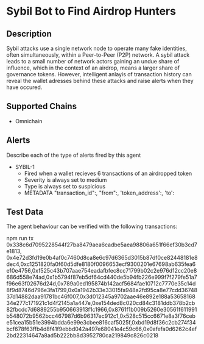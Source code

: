 # Sybil Bot to Find Airdrop Hunters

## Description

Sybil attacks use a single network node to operate many fake identities, often simultaneously, within a Peer-to-Peer (P2P) network. A sybil attack leads to a small number of network actors gaining an undue share of influence, which in the context of an airdrop, means a larger share of governance tokens. However, intelligent anlayis of transaction history can reveal the wallet adresses behind these attacks and raise alerts when they have occured.

## Supported Chains

- Omnichain

## Alerts

Describe each of the type of alerts fired by this agent

- SYBIL-1
  - Fired when a wallet recieves 6 transactions of an airdropped token
  - Severity is always set to medium
  - Type is always set to suspicious
  - METADATA
            "transaction_id":,
            "from":,
            'token_address':,
            'to':

## Test Data

The agent behaviour can be verified with the following transactions:

npm run tx 0x338c6d7095228544f27ba8479aea6cadbe5aea98806a651f66ef30b3cd7e1813, 0x4e72d3fd19e0b4af0c7460d8ca8e6c97d6365d3015b87df0ce82448181e8dec4,0xc1251820fa0f60d5dfe8180f0096653ecf9300201e67698ab635fea6e10e4756,0xf525c43b707aae754eadafbfec8cc71799b02c2e976d12cc20e8686d558e74ad,0x1b5794f87eb5df64cd440de5b94fb226e999f7f279fe51a7f96e63f02676d24d,0x789a0ed195874b142acf5684fae10712c7770e35c14d8f9d8746d796e3fa1799,0x0a1942b33e33015fa948a2fd95ca8e77cdd3674837d14882daa91781bc46f007,0x3d012345a9702aae46e892e188a5365816834e277c171921c1d4f2145a1a447e,0xe154ded8c020cd84c3181ddb378b2cb82fbcdc7d6889255b950663913f1c1966,0x8761f1b009b5260e30561f611991b548072b9562bcc467987d6b96317ec912c1,0x528c515cc6671e8a3f76cebe51cea15b51e3994bdda6e99e3cbee816caf5025f,0xbd19d8f36c2cb274f34bcf678f63ffb4d8f41f9ebbd042a497e68041e4c59c66,0x0afefa0d6262c4ef2bd22314647a8ad5b222bb8d3952780ca219849c826c0218

